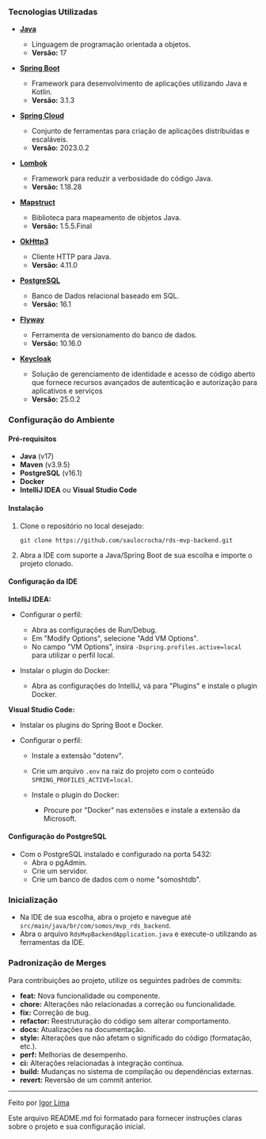 ### Tecnologias Utilizadas

- **[Java](https://www.java.com/pt-BR/)**
  - Linguagem de programação orientada a objetos.
  - **Versão:** 17

- **[Spring Boot](https://spring.io/projects/spring-boot)**
  - Framework para desenvolvimento de aplicações utilizando Java e Kotlin.
  - **Versão:** 3.1.3

- **[Spring Cloud](https://spring.io/projects/spring-cloud)**
  - Conjunto de ferramentas para criação de aplicações distribuídas e escaláveis.
  - **Versão:** 2023.0.2

- **[Lombok](https://projectlombok.org)**
  - Framework para reduzir a verbosidade do código Java.
  - **Versão:** 1.18.28

- **[Mapstruct](https://mapstruct.org)**
  - Biblioteca para mapeamento de objetos Java.
  - **Versão:** 1.5.5.Final

- **[OkHttp3](https://square.github.io/okhttp/)**
  - Cliente HTTP para Java.
  - **Versão:** 4.11.0

- **[PostgreSQL](https://www.postgresql.org)**
  - Banco de Dados relacional baseado em SQL.
  - **Versão:** 16.1

- **[Flyway](https://flywaydb.org)**
  - Ferramenta de versionamento do banco de dados.
  - **Versão:** 10.16.0

- **[Keycloak](https://www.keycloak.org)**
  - Solução de gerenciamento de identidade e acesso de código aberto que fornece recursos avançados de autenticação e autorização para aplicativos e serviços
  - **Versão:** 25.0.2

### Configuração do Ambiente

#### Pré-requisitos

- **Java** (v17)
- **Maven** (v3.9.5)
- **PostgreSQL** (v16.1)
- **Docker**
- **IntelliJ IDEA** ou **Visual Studio Code**

#### Instalação

1. Clone o repositório no local desejado:
   ```
   git clone https://github.com/saulocrocha/rds-mvp-backend.git
   ```

2. Abra a IDE com suporte a Java/Spring Boot de sua escolha e importe o projeto clonado.

#### Configuração da IDE

**IntelliJ IDEA:**

- Configurar o perfil:
  - Abra as configurações de Run/Debug.
  - Em "Modify Options", selecione "Add VM Options".
  - No campo "VM Options", insira `-Dspring.profiles.active=local` para utilizar o perfil local.

- Instalar o plugin do Docker:
  - Abra as configurações do IntelliJ, vá para "Plugins" e instale o plugin Docker.

**Visual Studio Code:**

- Instalar os plugins do Spring Boot e Docker.

- Configurar o perfil:
  - Instale a extensão "dotenv".
  - Crie um arquivo `.env` na raiz do projeto com o conteúdo `SPRING_PROFILES_ACTIVE=local`.

  - Instale o plugin do Docker:
    - Procure por "Docker" nas extensões e instale a extensão da Microsoft.

#### Configuração do PostgreSQL

- Com o PostgreSQL instalado e configurado na porta 5432:
  - Abra o pgAdmin.
  - Crie um servidor.
  - Crie um banco de dados com o nome "somoshtdb".

### Inicialização

- Na IDE de sua escolha, abra o projeto e navegue até `src/main/java/br/com/somos/mvp_rds_backend`.
- Abra o arquivo `RdsMvpBackendApplication.java` e execute-o utilizando as ferramentas da IDE.

### Padronização de Merges

Para contribuições ao projeto, utilize os seguintes padrões de commits:

- **feat:** Nova funcionalidade ou componente.
- **chore:** Alterações não relacionadas a correção ou funcionalidade.
- **fix:** Correção de bug.
- **refactor:** Reestruturação do código sem alterar comportamento.
- **docs:** Atualizações na documentação.
- **style:** Alterações que não afetam o significado do código (formatação, etc.).
- **perf:** Melhorias de desempenho.
- **ci:** Alterações relacionadas à integração contínua.
- **build:** Mudanças no sistema de compilação ou dependências externas.
- **revert:** Reversão de um commit anterior.

---

Feito por [Igor Lima](https://github.com/igordt2016)

Este arquivo README.md foi formatado para fornecer instruções claras sobre o projeto e sua configuração inicial.
